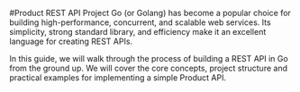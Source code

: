 #Product REST API Project
Go (or Golang) has become a popular choice for building high-performance, concurrent, and scalable web services. Its simplicity, strong standard library, and efficiency make it an excellent language for creating REST APIs.

In this guide, we will walk through the process of building a REST API in Go from the ground up. We will cover the core concepts, project structure and practical examples for implementing a simple Product API.


